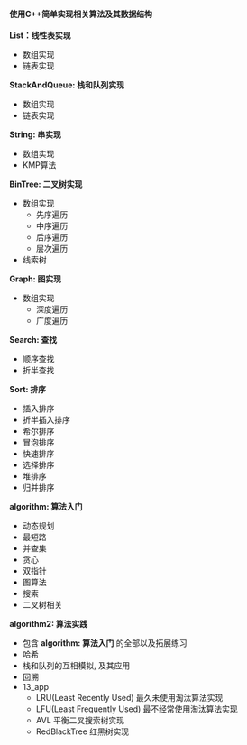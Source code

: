 #### 使用C++简单实现相关算法及其数据结构

**List：线性表实现**

- 数组实现
- 链表实现

**StackAndQueue: 栈和队列实现**

- 数组实现
- 链表实现

**String: 串实现**

- 数组实现
- KMP算法

**BinTree: 二叉树实现**

- 数组实现
  - 先序遍历
  - 中序遍历
  - 后序遍历
  - 层次遍历
- 线索树

**Graph: 图实现**

- 数组实现
  - 深度遍历
  - 广度遍历

**Search: 查找**

- 顺序查找
- 折半查找

**Sort: 排序**

- 插入排序
- 折半插入排序
- 希尔排序
- 冒泡排序
- 快速排序
- 选择排序
- 堆排序
- 归并排序

**algorithm: 算法入门**

- 动态规划
- 最短路
- 并查集
- 贪心
- 双指针
- 图算法
- 搜索
- 二叉树相关

**algorithm2: 算法实践**

- 包含 **algorithm: 算法入门** 的全部以及拓展练习
- 哈希
- 栈和队列的互相模拟, 及其应用
- 回溯
- 13_app
  - LRU(Least Recently Used) 最久未使用淘汰算法实现
  - LFU(Least Frequently Used) 最不经常使用淘汰算法实现
  - AVL 平衡二叉搜索树实现
  - RedBlackTree 红黑树实现
